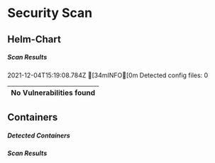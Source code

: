 # Security Scan

## Helm-Chart

##### Scan Results

2021-12-04T15:19:08.784Z	[34mINFO[0m	Detected config files: 0

| No Vulnerabilities found         |
|:---------------------------------|

## Containers

##### Detected Containers


##### Scan Results

